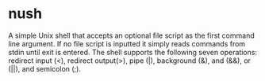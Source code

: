 # nush
A simple Unix shell that accepts an optional file script as the first command line argument. If no file script is inputted it simply reads 
commands from stdin until exit is entered. The shell supports the following seven operations: redirect input (<), redirect output(>), pipe (|),
background (&), and (&&), or (||), and semicolon (;).


